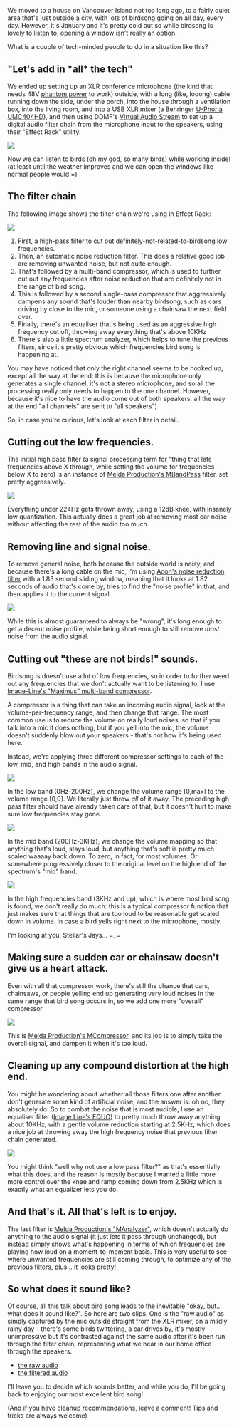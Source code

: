 We moved to a house on Vancouver Island not too long ago, to a fairly quiet area that's just outside a city, with lots of birdsong going on all day, every day. However, it's January and it's pretty cold out so while birdsong is lovely to listen to, opening a window isn't really an option.

What is a couple of tech-minded people to do in a situation like this?


## "Let's add in \*all\* the tech"

We ended up setting up an XLR conference microphone (the kind that needs 48V [phantom power](https://en.wikipedia.org/wiki/Phantom_power) to work) outside, with a long (like, looong) cable running down the side, under the porch, into the house through a ventilation box, into the living room, and into a USB XLR mixer (a Behringer [U-Phoria UMC404HD](https://www.long-mcquade.com/67988/Pro_Audio_Recording/Audio_Interfaces/Behringer/U-Phoria_UMC404HD_Audiophile_4x4_24-Bit_192_kHz_USB_Audio_MIDI_Interface.htm)), and then using DDMF's [Virtual Audio Stream](http://www.virtualaudiostream.com) to set up a digital audio filter chain from the microphone input to the speakers, using their "Effect Rack" utility.

![](/gh-weblog/images/bird-vst/the-setup.jpg)

Now we can listen to birds (oh my god, so many birds) while working inside! (at least until the weather improves and we can open the windows like normal people would =)


## The filter chain

The following image shows the filter chain we're using in Effect Rack:

![](/gh-weblog/images/bird-vst/ddmf-filter-chain.png)

1. First, a high-pass filter to cut out definitely-not-related-to-birdsong low frequencies.
2. Then, an automatic noise reduction filter. This does a relative good job are removing unwanted noise, but not quite enough.
3. That's followed by a multi-band compressor, which is used to further cut out any frequencies after noise reduction that are definitely not in the range of bird song.
4. This is followed by a second single-pass compressor that aggressively dampens any sound that's louder than nearby birdsong, such as cars driving by close to the mic, or someone using a chainsaw the next field over.
5. Finally, there's an equaliser that's being used as an aggressive high frequency cut off, throwing away everything that's above 10KHz
6. There's also a little spectrum analyzer, which helps to tune the previous filters, since it's pretty obvious which frequencies bird song is happening at.

You may have noticed that only the right channel seems to be hooked up, except all the way at the end: this is because the microphone only generates a single channel, it's not a stereo microphone, and so all the processing really only needs to happen to the one channel. However, because it's nice to have the audio come out of both speakers, all the way at the end "all channels" are sent to "all speakers")

So, in case you're curious, let's look at each filter in detail.


## Cutting out the low frequencies.

The initial high pass filter (a signal processing term for "thing that lets frequencies above X through, while setting the volume for frequencies below X to zero) is an instance of [Melda Production's MBandPass](https://www.meldaproduction.com/MBandPass) filter, set pretty aggressively.

![](/gh-weblog/images/bird-vst/bandpass.png)

Everything under 224Hz gets thrown away, using a 12dB knee, with insanely low quantization. This actually does a great job at removing most car noise without affecting the rest of the audio too much.


## Removing line and signal noise.

To remove general noise, both because the outside world is noisy, and because there's a long cable on the mic, I'm using [Acon's noise reduction filter](https://acondigital.com/products/restoration-suite) with a 1.83 second sliding window, meaning that it looks at 1.82 seconds of audio that's come by, tries to find the "noise profile" in that, and then applies it to the current signal.

![](/gh-weblog/images/bird-vst/noise-reduction.png)

While this is almost guaranteed to always be "wrong", it's long enough to get a decent noise profile, while being short enough to still remove _most_ noise from the audio signal.


## Cutting out "these are not birds!" sounds.

Birdsong is doesn't use a lot of low frequencies, so in order to further weed out any frequencies that we don't actually want to be listening to, I use [Image-Line's "Maximus" multi-band compressor](https://www.image-line.com/plugins/Effects/Maximus).

A compressor is a thing that can take an incoming audio signal, look at the volume-per-frequency range, and then change that range. The most common use is to reduce the volume on really loud noises, so that if you talk into a mic it does nothing, but if you yell into the mic, the volume doesn't suddenly blow out your speakers - that's not how it's being used here.

Instead, we're applying three different compressor settings to each of the low, mid, and high bands in the audio signal.

![](/gh-weblog/images/bird-vst/low-compressor.png)

In the low band (0Hz-200Hz), we change the volume range [0,max] to the volume range [0,0]. We literally just throw *all* of it away. The preceding high pass filter should have already taken care of that, but it doesn't hurt to make sure low frequencies stay gone.

![](/gh-weblog/images/bird-vst/mid-compressor.png)

In the mid band (200Hz-3KHz), we change the volume mapping so that anything that's loud, stays loud, but anything that's soft is pretty much scaled waaaay back down. To zero, in fact, for most volumes. Or somewhere progressively closer to the original level on the high end of the spectrum's "mid" band.

![](/gh-weblog/images/bird-vst/high-compressor.png)

In the high frequencies band (3KHz and up), which is where most bird song is found, we don't really do much: this is a typical compressor function that just makes sure that things that are too loud to be reasonable get scaled down in volume. In case a bird yells right next to the microphone, mostly.

I'm looking at you, Stellar's Jays... =_=


## Making sure a sudden car or chainsaw doesn't give us a heart attack.

Even with all that compressor work, there's still the chance that cars, chainsaws, or people yelling end up generating very loud noises in the same range that bird song occurs in, so we add one more "overall" compressor.

![](/gh-weblog/images/bird-vst/second-compressor.png)

This is [Melda Production's MCompressor](https://www.meldaproduction.com/MCompressor), and its job is to simply take the overall signal, and dampen it when it's too loud.


## Cleaning up any compound distortion at the high end.

You might be wondering about whether all those filters one after another don't generate some kind of artificial noise, and the answer is: oh no, they absolutely do. So to combat the noise that is most audible, I use an equaliser filter ([Image Line's EQUO](https://www.image-line.com/support/FLHelp/html/plugins/EQUO.htm)) to pretty much throw away anything about 10KHz, with a gentle volume reduction starting at 2.5KHz, which does a nice job at throwing away the high frequency noise that previous filter chain generated.

![](/gh-weblog/images/bird-vst/eq-cutoff.png)

You might think "well why not use a low pass filter?" as that's essentially what this does, and the reason is mostly because I wanted a little more more control over the knee and ramp coming down from 2.5KHz which is exactly what an equalizer lets you do.


## And that's it. All that's left is to enjoy.

The last filter is [Melda Production's "MAnalyzer"](https://www.meldaproduction.com/MAnalyzer), which doesn't actually do anything to the audio signal (it just lets it pass through unchanged), but instead simply shows what's happening in terms of which frequencies are playing how loud on a moment-to-moment basis. This is very useful to see where unwanted frequencies are still coming through, to optimize any of the previous filters, plus... it looks pretty!

## So what does it sound like?

Of course, all this talk about bird song leads to the inevitable "okay, but... what does it sound like?". So here are two clips. One is the "raw audio" as simply captured by the mic outside straight from the XLR mixer, on a mildly rainy day - there's some birds twittering, a car drives by, it's mostly unimpressive but it's contrasted against the same audio after it's been run through the filter chain, representing what we hear in our home office through the speakers.

- [the raw audio](https://clyp.it/ksmbapw1?token=5fca3db27da4d26cfea827dbf5295608)
- [the filtered audio](https://clyp.it/2hj4kmfc?token=b535e17e75cc3f535b75927cec1203d1)

I'll leave you to decide which sounds better, and while you do, I'll be going back to enjoying our most excellent bird song!

(And if you have cleanup recommendations, leave a comment! Tips and tricks are always welcome)